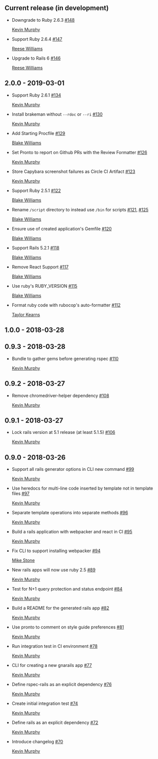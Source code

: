 ## Current release (in development)

* Downgrade to Ruby 2.6.3 [#148](https://github.com/TheGnarCo/gnarails/pull/148)

  [Kevin Murphy](https://github.com/kevin-j-m)

* Support Ruby 2.6.4 [#147](https://github.com/TheGnarCo/gnarails/pull/147)

  [Reese Williams](https://github.com/reese)

* Upgrade to Rails 6 [#146](https://github.com/TheGnarCo/gnarails/pull/146)

  [Reese Williams](https://github.com/reese)

## 2.0.0 - 2019-03-01

* Support Ruby 2.6.1 [#134](https://github.com/TheGnarCo/gnarails/pull/134)

  [Kevin Murphy](https://github.com/kevin-j-m)

* Install brakeman without `--rdoc` or `--ri` [#130](https://github.com/TheGnarCo/gnarails/pull/130)

  [Kevin Murphy](https://github.com/kevin-j-m)

* Add Starting Procfile [#129](https://github.com/TheGnarCo/gnarails/pull/129)

  [Blake Williams](https://github.com/BlakeWilliams)

* Set Pronto to report on Github PRs with the Review Formatter [#126](https://github.com/TheGnarCo/gnarails/pull/126)

  [Kevin Murphy](https://github.com/kevin-j-m)

* Store Capybara screenshot failures as Circle CI Artifact [#123](https://github.com/TheGnarCo/gnarails/pull/123)

  [Kevin Murphy](https://github.com/kevin-j-m)

* Support Ruby 2.5.1 [#122](https://github.com/TheGnarCo/gnarails/pull/122)

  [Blake Williams](https://github.com/BlakeWilliams)

* Rename `/script` directory to instead use `/bin` for scripts [#121](https://github.com/TheGnarCo/gnarails/pull/121), [#125](https://github.com/TheGnarCo/gnarails/pull/125)

  [Blake Williams](https://github.com/BlakeWilliams)

* Ensure use of created application's Gemfile [#120](https://github.com/TheGnarCo/gnarails/pull/120)

  [Blake Williams](https://github.com/BlakeWilliams)

* Support Rails 5.2.1 [#118](https://github.com/TheGnarCo/gnarails/pull/118)

  [Blake Williams](https://github.com/BlakeWilliams)

* Remove React Support [#117](https://github.com/TheGnarCo/gnarails/pull/117)

  [Blake Williams](https://github.com/BlakeWilliams)

* Use ruby's RUBY_VERSION [#115](https://github.com/TheGnarCo/gnarails/pull/115)

  [Blake Williams](https://github.com/BlakeWilliams)

* Format ruby code with rubocop's auto-formatter [#112](https://github.com/TheGnarCo/gnarails/pull/112)

  [Taylor Kearns](https://github.com/taylorkearns)

## 1.0.0 - 2018-03-28

## 0.9.3 - 2018-03-28

* Bundle to gather gems before generating rspec [#110](https://github.com/TheGnarCo/gnarails/pull/110)

  [Kevin Murphy](https://github.com/kevin-j-m)

## 0.9.2 - 2018-03-27

* Remove chromedriver-helper dependency [#108](https://github.com/TheGnarCo/gnarails/pull/108)

  [Kevin Murphy](https://github.com/kevin-j-m)

## 0.9.1 - 2018-03-27

* Lock rails version at 5.1 release (at least 5.1.5) [#106](https://github.com/TheGnarCo/gnarails/pull/106)

  [Kevin Murphy](https://github.com/kevin-j-m)

## 0.9.0 - 2018-03-26

* Support all rails generator options in CLI new command [#99](https://github.com/TheGnarCo/gnarails/pull/99)

  [Kevin Murphy](https://github.com/kevin-j-m)

* Use heredocs for multi-line code inserted by template not in template files [#97](https://github.com/TheGnarCo/gnarails/pull/97)

  [Kevin Murphy](https://github.com/kevin-j-m)

* Separate template operations into separate methods [#96](https://github.com/TheGnarCo/gnarails/pull/96)

  [Kevin Murphy](https://github.com/kevin-j-m)

* Build a rails application with webpacker and react in CI [#95](https://github.com/TheGnarCo/gnarails/pull/95)

  [Kevin Murphy](https://github.com/kevin-j-m)

* Fix CLI to support installing webpacker [#94](https://github.com/TheGnarCo/gnarails/pull/94)

  [Mike Stone](https://github.com/mikestone14)

* New rails apps will now use ruby 2.5 [#89](https://github.com/TheGnarCo/gnarails/pull/89)

  [Kevin Murphy](https://github.com/kevin-j-m)

* Test for N+1 query protection and status endpoint [#84](https://github.com/TheGnarCo/gnarails/pull/84)

  [Kevin Murphy](https://github.com/kevin-j-m)

* Build a README for the generated rails app [#82](https://github.com/TheGnarCo/gnarails/pull/82)

  [Kevin Murphy](https://github.com/kevin-j-m)

* Use pronto to comment on style guide preferences [#81](https://github.com/TheGnarCo/gnarails/pull/81)

  [Kevin Murphy](https://github.com/kevin-j-m)

* Run integration test in CI environment [#78](https://github.com/TheGnarCo/gnarails/pull/78)

  [Kevin Murphy](https://github.com/kevin-j-m)

* CLI for creating a new gnarails app [#77](https://github.com/TheGnarCo/gnarails/pull/77)

  [Kevin Murphy](https://github.com/kevin-j-m)

* Define rspec-rails as an explicit dependency [#76](https://github.com/TheGnarCo/gnarails/pull/76)

  [Kevin Murphy](https://github.com/kevin-j-m)

* Create initial integration test [#74](https://github.com/TheGnarCo/gnarails/pull/74)

  [Kevin Murphy](https://github.com/kevin-j-m)

* Define rails as an explicit dependency [#72](https://github.com/TheGnarCo/gnarails/pull/73)

  [Kevin Murphy](https://github.com/kevin-j-m)

* Introduce changelog [#70](https://github.com/TheGnarCo/gnarails/pull/70)

  [Kevin Murphy](https://github.com/kevin-j-m)
